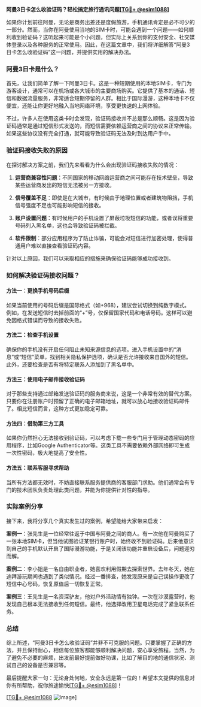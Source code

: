 **阿曼3日卡怎么收验证码？轻松搞定旅行通讯问题[[TG💪+ @esim1088](https://t.me/s/esim1088)]**

如果你计划前往阿曼，无论是商务出差还是度假旅游，手机通讯肯定是必不可少的一部分。然而，当你在阿曼使用当地的SIM卡时，可能会遇到一个问题——如何顺利收到验证码？这听起来可能是个小问题，但实际上关系到你的支付安全、社交媒体登录以及各种服务的正常使用。因此，在这篇文章中，我们将详细解答“阿曼3日卡怎么收验证码”这一问题，并提供实用的解决办法。

### 阿曼3日卡是什么？

首先，让我们简单了解一下阿曼3日卡。这是一种短期使用的本地SIM卡，专门为游客设计，通常可以在机场或各大城市的主要商场购买。它提供了基本的通话、短信和数据流量服务，非常适合短期停留的人群。相比于国际漫游，这种本地卡不仅便宜，还能让你更好地融入当地网络环境，享受更快速的上网体验。

不过，许多人在使用这类卡时会发现，验证码接收并不总是那么顺畅。这是因为验证码通常是通过短信形式发送的，而短信需要依赖运营商之间的协议来正常传输。如果这些协议没有完全打通，就可能导致验证码无法及时到达用户手中。

### 验证码接收失败的原因

在探讨解决方案之前，我们先来看看为什么会出现验证码接收失败的情况：

1. **运营商兼容性问题**：不同国家的移动网络运营商之间可能存在技术壁垒，导致某些运营商发出的短信无法被另一方接收。
   
2. **信号覆盖不足**：即使是在大城市，有时候由于地理位置或者建筑物阻挡，手机信号强度不足也可能影响短信的接收。

3. **账户设置问题**：有时候用户的手机设置了屏蔽垃圾短信的功能，或者误将重要号码列入黑名单，这也会导致验证码被拦截。

4. **软件限制**：部分应用程序为了防止诈骗，可能会对短信进行加密处理，使得普通用户难以直接查看验证码内容。

针对以上原因，我们可以采取相应的措施来确保验证码能够成功接收到。

### 如何解决验证码接收问题？

#### 方法一：更换手机号码后缀
如果当前使用的号码后缀是国际格式（如+968），建议尝试切换到纯数字模式。例如，在发送短信时去掉前面的“+”号，仅保留国家代码和电话号码。这样可以避免因格式错误而导致的接收失败。

#### 方法二：检查手机设置
确保你的手机没有开启任何阻止未知来源信息的选项。进入手机设置中的“消息”或“短信”菜单，找到相关隐私保护选项，确认是否允许接收来自国外的短信。此外，还要检查是否有将特定联系人添加到了黑名单中。

#### 方法三：使用电子邮件接收验证码
对于那些支持通过邮箱发送验证码的服务商来说，这是一个非常有效的替代方案。只要你在注册账户时预留了正确的电子邮箱地址，就可以放心地接收验证码邮件了。相比短信而言，这种方式更加稳定可靠。

#### 方法四：借助第三方工具
如果你仍然担心无法接收到验证码，可以考虑下载一些专门用于管理动态密码的应用程序，比如Google Authenticator等。这类工具不需要依赖外部网络即可生成一次性密码，极大地提高了安全性。

#### 方法五：联系客服寻求帮助
当所有方法都无效时，不妨直接联系服务提供商的客服部门求助。他们通常会有专门的技术团队负责处理此类问题，并能为你提供针对性的指导。

### 实际案例分享

接下来，我将分享几个真实发生过的案例，希望能给大家带来启发：

**案例一**：张先生是一位经常往返于中国与阿曼之间的商人。有一次他在阿曼购买了一张本地SIM卡，但当他试图验证某银行账户时，始终收不到验证码。后来他意识到自己的手机默认开启了国际漫游功能，于是关闭该功能并重启设备后，问题迎刃而解。

**案例二**：李小姐是一名自由职业者，她喜欢利用假期去探索世界。去年冬天，她在迪拜游玩期间也遇到了类似情况。经过一番排查，她发现原来是自己误操作更改了短信中心号码，恢复原值后一切恢复正常。

**案例三**：王先生是一名资深驴友，他对户外活动情有独钟。一次在沙漠露营时，他发现自己根本无法接收到任何短信。最终，他选择改用卫星电话完成了紧急联系任务。

### 总结

综上所述，“阿曼3日卡怎么收验证码”并非不可克服的问题。只要掌握了正确的方法，并且保持耐心，相信每位旅客都能够顺利解决问题，安心享受旅程。当然，为了避免不必要的麻烦，出发前最好提前做好功课，比如了解目的地的通信状况、测试自己的设备是否兼容等。

最后提醒大家一句：无论身处何地，安全永远是第一位的！希望本文提供的信息对你有所帮助，祝你旅途愉快[[TG💪+ @esim1088](https://t.me/s/esim1088)]！

[[TG💪+ @esim1088](https://t.me/s/esim1088) ![Image](https://i.postimg.cc/4NQfJmqS/Snipaste-2025-05-13-00-14-12.png)]